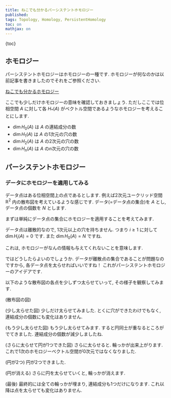 ```yaml
---
title: ねこでも分かるパーシステントホモロジー
published:
tags: Topology, Homology, PersistentHomology
toc: on
mathjax: on
---
```





<!--more-->


{toc}


## ホモロジー

パーシステントホモロジーはホモロジーの一種です. ホモロジーが何なのかは以前記事を書きましたのでそれをご参照ください.

[ねこでも分かるホモロジー](/posts/math/what-is-homology.html)

ここでも少しだけホモロジーの意味を確認しておきましょう. ただしここでは位相空間 $A$ に対して各 $H_*(A)$ がベクトル空間であるようなホモロジーを考えることにします.

- $\dim H_0(A)$ は $A$ の連結成分の数
- $\dim H_1(A)$ は $A$ の1次元の穴の数
- $\dim H_2(A)$ は $A$ の2次元の穴の数
- $\dim H_n(A)$ は $A$ の$n$次元の穴の数



## パーシステントホモロジー

### データにホモロジーを適用してみる

データ点はある位相空間上の点であるとします. 例えば2次元ユークリッド空間 $\mathbb{R}^2$ 内の散布図を考えているような感じです. データ(=データ点の集合)を $A$ とし, データ点の個数を $N$ とします.

まずは単純にデータ点の集合にホモロジーを適用することを考えてみます.

データ点は離散的なので, 1次元以上の穴を持ちません. つまり $i \geq 1$ に対して $\dim H_i(A) = 0$ です. また $\dim H_0(A) = N$ ですね.

これは, ホモロジーがなんの情報も与えてくれないことを意味します.

ではどうしたらよいのでしょうか. データが離散点の集合であることが問題なのですから, 各データ点を太らせればいいですね！ これがパーシステントホモロジーのアイデアです.

以下のような散布図の各点を少しずつ太らせていって, その様子を観察してみます.

(散布図の図)

(少し太らせた図)
少しだけ太らせてみました. とくに穴ができたわけでもなく, 連結成分の個数にも変化はありません.

(もう少し太らせた図)
もう少し太らせてみます. すると円同士が重なるところがでてきました. 連結成分の個数が減少しましたね.

(さらに太らせて円が1つできた図)
さらに太らせると. 輪っかが出来上がります. これで1次のホモロジーベクトル空間が0次元ではなくなりました.

(円が2つ)
円が2つできました.

(円が消える)
さらに円を太らせていくと, 輪っかが消えます.

(最後)
最終的には全ての輪っかが埋まり, 連結成分も1つだけになります. これ以降は点を太らせても変化はありません.

